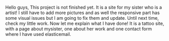 Hello guys, This project is not finished yet. It is a site for my sister who is a artist! I still have to add more pictures and as well the responsive part has some visual issues but I am going to fix them and update.
Until next time, check my little work.
Now let me explain what I have done! It is a tattoo site, with a page about mysister, one about her work and one contact form where I have used elasticemail.
